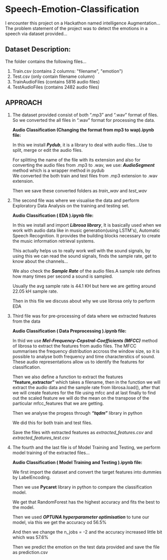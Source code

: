 # Speech-Emotion-Classification

I encounter this project on a Hackathon named intelligence Augmentation...
The problem statement of the project was to detect the emotions in a speech via dataset provided...



## Dataset Description:
The folder contains the following files...
1) Train.csv (contains 2 columns: "filename", "emotion")
2) Test.csv (only contain filename column)
3) TrainAudioFiles (contains 5816 audio files)
4) TestAudioFiles (contains 2482 audio files)



## APPROACH


1)	The dataset provided consist of both “.mp3” and “.wav” format of files. So we converted the all files in “.wav” format for processing the data. 

    **Audio Classification (Changing the format from mp3 to wap).ipynb file:**
    
    In this we install ***Pydub***, it is a library to deal with audio files…Use to split, merge or edit the audio files. 
   
    For splitting the name of the file with its extension and also for converting the audio files from .mp3 to .wav, we use: ***AudioSegment*** method which is a wrapper method in pydub   
    We converted the both train and test files from .mp3 extension to .wav extension.
   
    Then we save these converted folders as *train_wav*  and *test_wav*
    
    
          

2)	The second file was where we visualise the data and perform Exploratory Data Analysis on the training and testing set.

    **Audio Classification ( EDA ).ipynb file:**
    
    In this we install and import ***Librosa library***, It is basically used when we work with audio data like in music generation(using LSTM's), Automatic Speech Recognition. It provides the building blocks necessary to create the music information retrieval systems.
    
    This actually helps us to really work well with the sound signals, by using this we can read the sound signals, finds the sample rate, get to know about the channels...
    
    We also check the ***Sample Rate*** of the audio files.A sample rate defines how many times per second a sound is sampled.
    
    Usually the avg sample rate is 44.1 KH but here we are getting around 22.05 kH sample rate.
    
    Then in this file we discuss about why we use librosa only to perform EDA




3)	Third file was for pre-processing of data where we extracted features from the data
    
    **Audio Classification ( Data Preprocessing ).ipynb file:**
    
    In thid we use ***Mel-Frequency-Cepstral-Coefficients (MFCC)*** method of librosa to extract the features from audio files. The MFCC summarises the frequency distribution accross the window size, so it is possible to analyse both frequency and time characterstics of sound. These audio representations allow us to identify the features for classification.
    
    Then we also define a function to extract the features **“feature_extractor”** which takes a filename, then in the function we will extract the audio data and the sample rate from librosa.load(), after that we will create features for the file using mfcc and at last finally to find out the scaled feature we will do the mean on the transpose of the particular mfcc_features that we are getting.
    
    Then we analyse the progess through ***“tqdm”***  library in python
    
    We did this for both train and test files.
    
    Save the files with extracted features as *extracted_features.csv* and *extracted_features_test.csv*
    
    
    
  
4)  The fourth and the last file is of Model Training and Testing, we perform model training of the extracted files…
    
    **Audio Classification ( Model Training and Testing ).ipynb file:**
   
    We first import the dataset and convert the target features into dummies by LabelEncoding. 
    
    Then we use **Pycaret** library in python to compare the classification model.
    
    We get that RandomForest has the highest accuracy and fits the best to the model.
    
    Then we used ***OPTUNA hyperparameter optimisation*** to tune our model, via this we get the accuracy od 56.5% 
    
    And then we change the n_jobs = -2 and the accuracy increased little bit which was 57.6%
    
    Then we predict the emotion on the test data provided and save the file as prediction.csv



